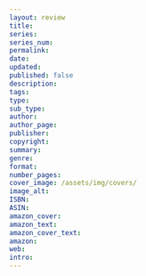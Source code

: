 ```yaml
---
layout: review
title: 
series: 
series_num: 
permalink: 
date: 
updated: 
published: false
description: 
tags: 
type: 
sub_type: 
author: 
author_page: 
publisher: 
copyright: 
summary: 
genre: 
format: 
number_pages: 
cover_image: /assets/img/covers/
image_alt: 
ISBN: 
ASIN: 
amazon_cover: 
amazon_text: 
amazon_cover_text: 
amazon: 
web: 
intro: 
---
```



